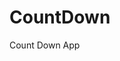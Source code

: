 # CountDown
 Count Down App
   
        
                                     
                                
                        
               
       
   
 
